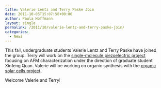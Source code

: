 ```yaml
---
title: Valerie Lentz and Terry Paske Join
date: 2011-10-05T15:07:58+00:00
author: Paula Hoffmann
layout: single
permalink: /2011/10/valerie-lentz-and-terry-paske-join/
categories:
  - News
---
```

This fall, undergraduate students Valerie Lentz and Terry Paske have joined the group. Terry will work on the [single-molecule piezoelectric project](http://hutchison.chem.pitt.edu/research/molecular-springs/) focusing on AFM characterization under the direction of graduate student Xinfeng Quan. Valerie will be working on organic synthesis with the [organic solar cells project](http://hutchison.chem.pitt.edu/research/organic-solar-cells/).

Welcome Valerie and Terry!
